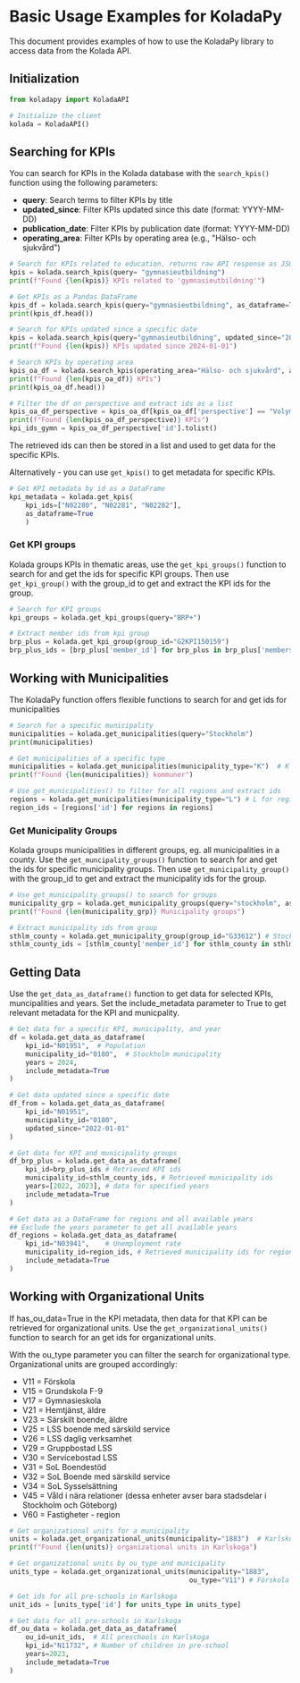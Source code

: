 # Basic Usage Examples for KoladaPy

This document provides examples of how to use the KoladaPy library to access data from the Kolada API.

## Initialization

```python
from koladapy import KoladaAPI

# Initialize the client
kolada = KoladaAPI()
```

## Searching for KPIs

You can search for KPIs in the Kolada database with the `search_kpis()` function using the following parameters:

- **query**: Search terms to filter KPIs by title
- **updated_since**: Filter KPIs updated since this date (format: YYYY-MM-DD)
- **publication_date**: Filter KPIs by publication date (format: YYYY-MM-DD)
- **operating_area**: Filter KPIs by operating area (e.g., "Hälso- och sjukvård")

```python
# Search for KPIs related to education, returns raw API response as JSON
kpis = kolada.search_kpis(query= "gymnasieutbildning")
print(f"Found {len(kpis)} KPIs related to 'gymnasieutbildning'")

# Get KPIs as a Pandas DataFrame
kpis_df = kolada.search_kpis(query="gymnasieutbildning", as_dataframe=True)
print(kpis_df.head())

# Search for KPIs updated since a specific date
kpis = kolada.search_kpis(query="gymnasieutbildning", updated_since="2024-01-01")
print(f"Found {len(kpis)} KPIs updated since 2024-01-01")

# Search KPIs by operating area
kpis_oa_df = kolada.search_kpis(operating_area="Hälso- och sjukvård", as_dataframe=True)
print(f"Found {len(kpis_oa_df)} KPIs")
print(kpis_oa_df.head())

# Filter the df on perspective and extract ids as a list
kpis_oa_df_perspective = kpis_oa_df[kpis_oa_df['perspective'] == "Volymer"]
print(f"Found {len(kpis_oa_df_perspective)} KPIs")
kpi_ids_gymn = kpis_oa_df_perspective['id'].tolist()
```

The retrieved ids can then be stored in a list and used to get data for the specific KPIs.

Alternatively - you can use `get_kpis()` to get metadata for specific KPIs.

```python
# Get KPI metadata by id as a DataFrame
kpi_metadata = kolada.get_kpis(
    kpi_ids=["N02280", "N02281", "N02282"],
    as_dataframe=True
    )
```

### Get KPI groups

Kolada groups KPIs in thematic areas, use the `get_kpi_groups()` function to search for and get the ids for specific KPI groups. Then use `get_kpi_group()` with the group_id to get and extract the KPI ids for the group. 

```python
# Search for KPI groups
kpi_groups = kolada.get_kpi_groups(query="BRP+")

# Extract member ids from kpi group
brp_plus = kolada.get_kpi_group(group_id="G2KPI150159")
brp_plus_ids = [brp_plus['member_id'] for brp_plus in brp_plus['members']]
```

## Working with Municipalities

The KoladaPy function offers flexible functions to search for and get ids for municipalities

```python
# Search for a specific municipality
municipalities = kolada.get_municipalities(query="Stockholm")
print(municipalities)

# Get municipalities of a specific type
municipalities = kolada.get_municipalities(municipality_type="K")  # K for kommun
print(f"Found {len(municipalities)} kommuner")

# Use get_municipalities() to filter for all regions and extract ids
regions = kolada.get_municipalities(municipality_type="L") # L for region
region_ids = [regions['id'] for regions in regions]
```

### Get Municipality Groups

Kolada groups municipalities in different groups, eg. all municipalities in a county. Use the `get_muncipality_groups()` function to search for and get the ids for specific municipality groups. Then use `get_municipality_group()` with the group_id to get and extract the municipality ids for the group.

```python
# Use get_municipality_groups() to search for groups
municipality_grp = kolada.get_municipality_groups(query="stockholm", as_dataframe=True)
print(f"Found {len(municipality_grp)} Municipality groups")

# Extract municipality ids from group
sthlm_county = kolada.get_municipality_group(group_id="G33612") # Stockholm county
sthlm_county_ids = [sthlm_county['member_id'] for sthlm_county in sthlm_county['members']]
```

## Getting Data

Use the `get_data_as_dataframe()` function to get data for selected KPIs, muncipalities and years. Set the include_metadata parameter to True to get relevant metadata for the KPI and municpality.

```python
# Get data for a specific KPI, municipality, and year
df = kolada.get_data_as_dataframe(
    kpi_id="N01951",  # Population
    municipality_id="0180",  # Stockholm municipality
    years = 2024,
    include_metadata=True
)

# Get data updated since a specific date
df_from = kolada.get_data_as_dataframe(
    kpi_id="N01951",
    municipality_id="0180",
    updated_since="2022-01-01"
)

# Get data for KPI and municipality groups
df_brp_plus = kolada.get_data_as_dataframe(
    kpi_id=brp_plus_ids # Retrieved KPI ids
    municipality_id=sthlm_county_ids, # Retrieved municipality ids
    years=[2022, 2023], # data for specified years
    include_metadata=True
)

# Get data as a DataFrame for regions and all available years
## Exclude the years parameter to get all available years
df_regions = kolada.get_data_as_dataframe(
    kpi_id="N03941",    # Unemployment rate
    municipality_id=region_ids, # Retrieved municipality ids for regions
    include_metadata=True
)
```

## Working with Organizational Units

If has_ou_data=True in the KPI metadata, then data for that KPI can be retrieved for organizational units. Use the `get_organizational_units()` function to search for an get ids for organizational units.

With the ou_type parameter you can filter the search for organizational type. Organizational units are grouped accordingly:

- V11 = Förskola
- V15 = Grundskola F-9
- V17 = Gymnasieskola
- V21 = Hemtjänst, äldre
- V23 = Särskilt boende, äldre
- V25 = LSS boende med särskild service
- V26 = LSS daglig verksamhet
- V29 = Gruppbostad LSS
- V30 = Servicebostad LSS
- V31 = SoL Boendestöd
- V32 = SoL Boende med särskild service
- V34 = SoL Sysselsättning
- V45 = Våld i nära relationer (dessa enheter avser bara stadsdelar i Stockholm och Göteborg)
- V60 = Fastigheter - region

```python
# Get organizational units for a municipality
units = kolada.get_organizational_units(municipality="1883")  # Karlskoga municipality
print(f"Found {len(units)} organizational units in Karlskoga")

# Get organizational units by ou_type and municipality
units_type = kolada.get_organizational_units(municipality="1883",
                                             ou_type="V11") # Förskola (pre-schools)

# Get ids for all pre-schools in Karlskoga
unit_ids = [units_type['id'] for units_type in units_type]

# Get data for all pre-schools in Karlskoga
df_ou_data = kolada.get_data_as_dataframe(
    ou_id=unit_ids,  # All preschools in Karlskoga
    kpi_id="N11732", # Number of children in pre-school
    years=2023,
    include_metadata=True
)
```